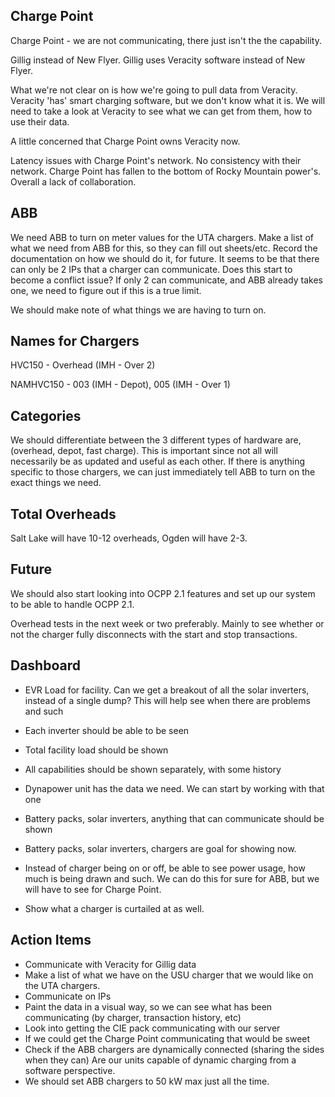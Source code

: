 
## Charge Point

Charge Point - we are not communicating, there just isn't the the capability.

Gillig instead of New Flyer. Gillig uses Veracity software instead of New Flyer.

What we're not clear on is how we're going to pull data from Veracity. Veracity 'has' smart charging software, but we don't know what it is. We will need to take a look at Veracity to see what we can get from them, how to use their data.

A little concerned that Charge Point owns Veracity now.

Latency issues with Charge Point's network. No consistency with their network. Charge Point has fallen to the bottom of Rocky Mountain power's. Overall a lack of collaboration.


## ABB

We need ABB to turn on meter values for the UTA chargers. Make a list of what we need from ABB for this, so they can fill out sheets/etc. Record the documentation on how we should do it, for future. It seems to be that there can only be 2 IPs that a charger can communicate. Does this start to become a conflict issue? If only 2 can communicate, and ABB already takes one, we need to figure out if this is a true limit.

We should make note of what things we are having to turn on.


## Names for Chargers

HVC150 - Overhead (IMH - Over 2)

NAMHVC150 - 003 (IMH - Depot), 005 (IMH - Over 1)


## Categories

We should differentiate between the 3 different types of hardware are, (overhead, depot, fast charge). This is important since not all will necessarily be as updated and useful as each other. If there is anything specific to those chargers, we can just immediately tell ABB to turn on the exact things we need.


## Total Overheads

Salt Lake will have 10-12 overheads, Ogden will have 2-3.


## Future

We should also start looking into OCPP 2.1 features and set up our system to be able to handle OCPP 2.1.

Overhead tests in the next week or two preferably. Mainly to see whether or not the charger fully disconnects with the start and stop transactions.


## Dashboard

* EVR Load for facility. Can we get a breakout of all the solar inverters, instead of a single dump? This will help see when there are problems and such
* Each inverter should be able to be seen
* Total facility load should be shown
* All capabilities should be shown separately, with some history
* Dynapower unit has the data we need. We can start by working with that one
* Battery packs, solar inverters, anything that can communicate should be shown

* Battery packs, solar inverters, chargers are goal for showing now.

* Instead of charger being on or off, be able to see power usage, how much is being drawn and such. We can do this for sure for ABB, but we will have to see for Charge Point.
* Show what a charger is curtailed at as well.


## Action Items

* Communicate with Veracity for Gillig data
* Make a list of what we have on the USU charger that we would like on the UTA chargers.
* Communicate on IPs
* Paint the data in a visual way, so we can see what has been communicating (by charger, transaction history, etc)
* Look into getting the CIE pack communicating with our server
* If we could get the Charge Point communicating that would be sweet
* Check if the ABB chargers are dynamically connected (sharing the sides when they can) Are our units capable of dynamic charging from a software perspective.
* We should set ABB chargers to 50 kW max just all the time.